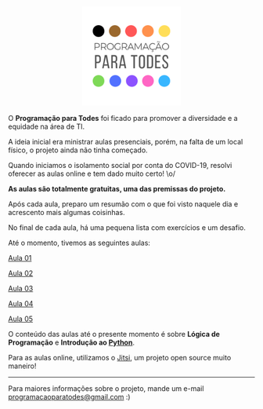 <div align="center"><img src="./img/logo.png" width="40%"></div>

O **Programação para Todes** foi ficado para promover a diversidade e a equidade na área de TI. 

A ideia inicial era ministrar aulas presenciais, porém, na falta de um local físico, o projeto ainda não tinha começado.

Quando iniciamos o isolamento social por conta do COVID-19, resolvi oferecer as aulas online e tem dado muito certo! \o/

**As aulas são totalmente gratuitas, uma das premissas do projeto.**

Após cada aula, preparo um resumão com o que foi visto naquele dia e acrescento mais algumas coisinhas. 

No final de cada aula, há uma pequena lista com exercícios e um desafio.

Até o momento, tivemos as seguintes aulas:

[Aula 01](Aula01.md)

[Aula 02](Aula02.md)

[Aula 03](Aula03.md)

[Aula 04](Aula04.md)

[Aula 05](Aula05.md)

O conteúdo das aulas até o presente momento é sobre **Lógica de Programação** e **Introdução ao [Python](https://github.com/python)**.

Para as aulas online, utilizamos o [Jitsi](https://github.com/jitsi), um projeto open source muito maneiro!

---

Para maiores informações sobre o projeto, mande um e-mail programacaoparatodes@gmail.com :)

